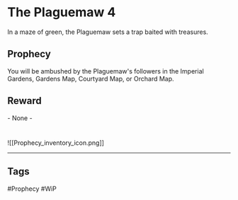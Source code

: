 # The Plaguemaw 4
In a maze of green, the Plaguemaw sets a trap baited with treasures.
## Prophecy
You will be ambushed by the Plaguemaw's followers in the Imperial Gardens, Gardens Map, Courtyard Map, or Orchard Map.
## Reward
\- None -

#
![[Prophecy_inventory_icon.png]]

---
## Tags
#Prophecy
#WiP 
